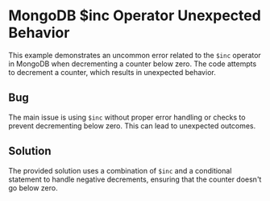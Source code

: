 # MongoDB $inc Operator Unexpected Behavior
This example demonstrates an uncommon error related to the `$inc` operator in MongoDB when decrementing a counter below zero.  The code attempts to decrement a counter, which results in unexpected behavior.

## Bug
The main issue is using `$inc` without proper error handling or checks to prevent decrementing below zero. This can lead to unexpected outcomes. 

## Solution
The provided solution uses a combination of `$inc` and a conditional statement to handle negative decrements, ensuring that the counter doesn't go below zero. 
